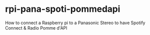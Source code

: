 # rpi-pana-spoti-pommedapi
How to connect a Raspberry pi to a Panasonic Stereo to have Spotify Connect &amp; Radio Pomme d'API
